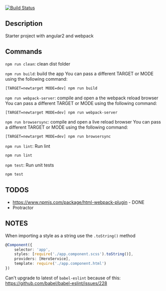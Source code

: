 [![Build Status](https://travis-ci.org/thaiat/angular2-starter.svg?branch=master)](https://travis-ci.org/thaiat/angular2-starter)
## Description
Starter project with angular2 and webpack

## Commands
`npm run clean`: clean dist folder

`npm run build`: build the app
You can pass a different TARGET or MODE using the following command:
```sh
[TARGET=newtarget MODE=dev] npm run build
```

`npm run webpack-server`:  compile and open a the webpack reload browser
You can pass a different TARGET or MODE using the following command:
```sh
[TARGET=newtarget MODE=dev] npm run webpack-server
```

`npm run browsersync`:  compile and open a live reload browser
You can pass a different TARGET or MODE using the following command:
```sh
[TARGET=newtarget MODE=dev] npm run browsersync
```

`npm run lint`:  Run lint
```sh
npm run lint
```

`npm test`:  Run unit tests
```sh
npm test
```

## TODOS
* https://www.npmjs.com/package/html-webpack-plugin - DONE    
* Protractor    

## NOTES
When importing a style as a string use the `.toString()` method
```ts
@Component({
    selector: 'app',
    styles: [require('./app.component.scss').toString()],
    providers: [HeroService],
    template: require('./app.component.html')
})
```

Can't upgrade to latest of `babel-eslint` because of this: https://github.com/babel/babel-eslint/issues/228

